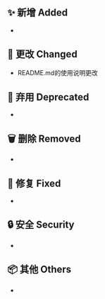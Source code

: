 ## ✨ 新增 Added

-

## 🔧 更改 Changed

- README.md的使用说明更改

## 🚨 弃用 Deprecated

-

## 🗑️ 删除 Removed

-

## 🐛 修复 Fixed

-

## 🔒 安全 Security

-

## 📦 其他 Others

-